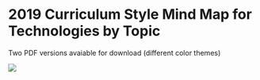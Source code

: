 # 2019 Curriculum Style Mind Map for Technologies by Topic

Two PDF versions avaiable for download (different color themes)

![](https://github.com/tatwan/2019-technologies-curriculum-mindmap/blob/master/Emergin%20Tech.png)


